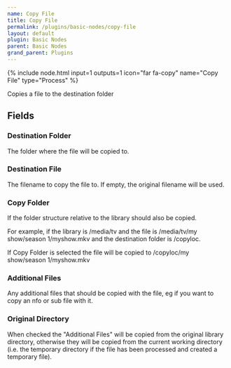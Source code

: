 ```yaml
---
name: Copy File
title: Copy File
permalink: /plugins/basic-nodes/copy-file
layout: default
plugin: Basic Nodes
parent: Basic Nodes
grand_parent: Plugins
---
```


{% include node.html input=1 outputs=1 icon="far fa-copy" name="Copy File" type="Process" %}

Copies a file to the destination folder

## Fields

### Destination Folder
The folder where the file will be copied to.

### Destination File
The filename to copy the file to.  If empty, the original filename will be used.

### Copy Folder
If the folder structure relative to the library should also be copied.

For example, if the library is /media/tv and the file is /media/tv/my show/season 1/myshow.mkv and the destination folder is /copyloc. 

If Copy Folder is selected the file will be copied to /copyloc/my show/season 1/myshow.mkv

### Additional Files
Any additional files that should be copied with the file, eg if you want to copy an nfo or sub file with it.

### Original Directory
When checked the "Additional Files" will be copied from the original library directory, otherwise they will be copied from the current working directory (i.e. the temporary directory if the file has been processed and created a temporary file).